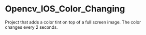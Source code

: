 # Opencv_IOS_Color_Changing

Project that adds a color tint on top of a full screen image. The color changes every 2 seconds. 
